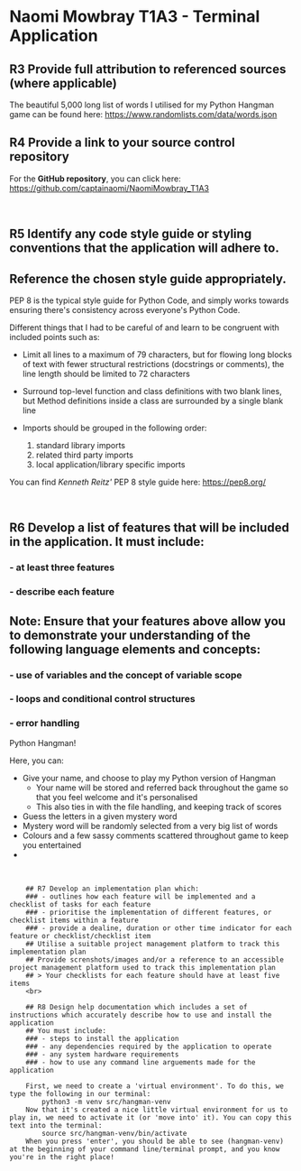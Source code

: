 # Naomi Mowbray T1A3 - Terminal Application

## R3 Provide full attribution to referenced sources (where applicable)

The beautiful 5,000 long list of words I utilised for my Python Hangman game can be found here: https://www.randomlists.com/data/words.json
<br>

## R4 Provide a link to your source control repository

For the **GitHub repository**, you can click here: https://github.com/captainaomi/NaomiMowbray_T1A3

<br>

## R5 Identify any code style guide or styling conventions that the application will adhere to. 
## Reference the chosen style guide appropriately.

PEP 8 is the typical style guide for Python Code, and simply works towards ensuring there's consistency across everyone's Python Code. 

Different things that I had to be careful of and learn to be congruent with included points such as:

- Limit all lines to a maximum of 79 characters, but for flowing long blocks of text with fewer structural restrictions (docstrings or comments), the line length should be limited to 72 characters

- Surround top-level function and class definitions with two blank lines, but Method definitions inside a class are surrounded by a single blank line

- Imports should be grouped in the following order:
    1. standard library imports
    2. related third party imports
    3. local application/library specific imports

You can find *Kenneth Reitz'* PEP 8 style guide here: https://pep8.org/

<br>

## R6 Develop a list of features that will be included in the application. It must include:
### - at least three features
### - describe each feature
## Note: Ensure that your features above allow you to demonstrate your understanding of the following language elements and concepts: 
### - use of variables and the concept of variable scope
### - loops and conditional control structures
### - error handling
        
Python Hangman!

Here, you can:
- Give your name, and choose to play my Python version of Hangman
    - Your name will be stored and referred back throughout the game so that you feel welcome and it's personalised
    - This also ties in with the file handling, and keeping track of scores
- Guess the letters in a given mystery word
- Mystery word will be randomly selected from a very big list of words
- Colours and a few sassy comments scattered throughout game to keep you entertained
- 

<br>

        ## R7 Develop an implementation plan which:
        ### - outlines how each feature will be implemented and a checklist of tasks for each feature
        ### - prioritise the implementation of different features, or checklist items within a feature
        ### - provide a dealine, duration or other time indicator for each feature or checklist/checklist item
        ## Utilise a suitable project management platform to track this implementation plan
        ## Provide screnshots/images and/or a reference to an accessible project management platform used to track this implementation plan
        ## > Your checklists for each feature should have at least five items
        <br>

        ## R8 Design help documentation which includes a set of instructions which accurately describe how to use and install the application
        ## You must include:
        ### - steps to install the application
        ### - any dependencies required by the application to operate
        ### - any system hardware requirements
        ### - how to use any command line arguements made for the application

        First, we need to create a 'virtual environment'. To do this, we type the following in our terminal:
            python3 -m venv src/hangman-venv
        Now that it's created a nice little virtual environment for us to play in, we need to activate it (or 'move into' it). You can copy this text into the terminal:
            source src/hangman-venv/bin/activate
        When you press 'enter', you should be able to see (hangman-venv) at the beginning of your command line/terminal prompt, and you know you're in the right place!